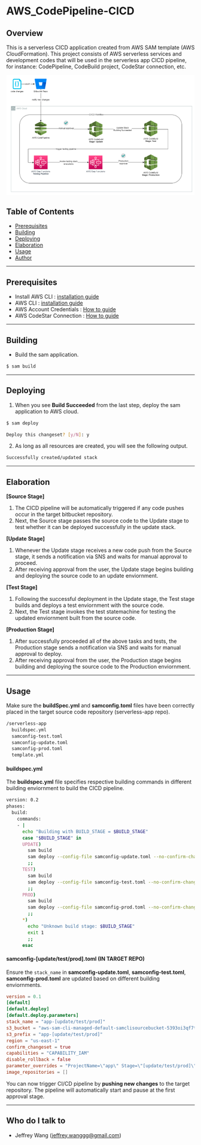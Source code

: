 # AWS_CodePipeline-CICD #

## Overview ##

This is a serverless CICD application created from AWS SAM template (AWS CloudFormation). This project consists of AWS serverless services and development codes that will be used in the serverless app CICD pipeline, for instance: CodePipeline, CodeBuild project, CodeStar connection, etc.

![cicd_workflow.png](cicd_workflow.png)

## Table of Contents ##

- [Prerequisites](#prerequisites)
- [Building](#build)
- [Deploying](#deploy)
- [Elaboration](#elaboration)
- [Usage](#usage)
- [Author](#author)

---
## Prerequisites <a name = "prerequisites"></a> ##

* Install AWS CLI : [installation guide](https://docs.aws.amazon.com/cli/latest/userguide/getting-started-install.html)
* AWS CLI : [installation guide](https://docs.aws.amazon.com/cli/latest/userguide/getting-started-install.html)
* AWS Account Credentials : [How to guide](https://docs.aws.amazon.com/cli/latest/userguide/cli-configure-envvars.html)
* AWS CodeStar Connection : [How to guide](https://docs.aws.amazon.com/dtconsole/latest/userguide/connections-create-bitbucket.html)
---
## Building <a name = "build"></a> ##

* Build the sam application.

```bash
$ sam build
```

---
## Deploying <a name = "deploy"></a> ##

1. When you see **Build Succeeded** from the last step, deploy the sam application to AWS cloud.

```bash
$ sam deploy
```
```bash
Deploy this changeset? [y/N]: y
```
2. As long as all resources are created, you will see the following output.

```bash
Successfully created/updated stack
```

---
## Elaboration <a name = "elaboration"></a> ##

**[Source Stage]**
1. The CICD pipeline will be automatically triggered if any code pushes occur in the target bitbucket repository.
2. Next, the Source stage passes the source code to the Update stage to test whether it can be deployed successfully in the update stack.

**[Update Stage]**
1. Whenever the Update stage receives a new code push from the Source stage, it sends a notification via SNS and waits for manual approval to proceed.
2. After receiving approval from the user, the Update stage begins building and deploying the source code to an update enviornment.

**[Test Stage]**
1. Following the successful deployment in the Update stage, the Test stage builds and deploys a test enviornment with the source code.
2. Next, the Test stage invokes the test statemachine for testing the updated enviornment built from the source code.

**[Production Stage]**
1. After successfully proceeded all of the above tasks and tests, the Production stage sends a notification via SNS and waits for manual approval to deploy.
2. After receiving approval from the user, the Production stage begins building and deploying the source code to the Production enviornment.

---
## Usage <a name = "elaboration"></a> ##
Make sure the **buildSpec.yml** and **samconfig.toml** files have been correctly placed in the target source code repository (serverless-app repo).
```bash
/serverless-app
  buildspec.yml
  samconfig-test.toml
  samconfig-update.toml
  samconfig-prod.toml
  template.yml
```
#### buildspec.yml
The **buildspec.yml** file specifies respective building commands in different building enviornment to build the CICD pipeline.
```bash
version: 0.2
phases:
  build:
    commands:
    - |
      echo "Building with BUILD_STAGE = $BUILD_STAGE"
      case "$BUILD_STAGE" in
      UPDATE)
        sam build
        sam deploy --config-file samconfig-update.toml --no-confirm-changeset
        ;;
      TEST)
        sam build
        sam deploy --config-file samconfig-test.toml --no-confirm-changeset
        ;;
      PROD)
        sam build
        sam deploy --config-file samconfig-prod.toml --no-confirm-changeset
        ;;
      *)
        echo "Unknown build stage: $BUILD_STAGE"
        exit 1
        ;;
      esac
```
#### samconfig-[update/test/prod].toml (IN TARGET REPO)
Ensure the ```stack_name``` in **samconfig-update.toml**, **samconfig-test.toml**, **samconfig-prod.toml** are updated based on different building enviornments. 
```toml
version = 0.1
[default]
[default.deploy]
[default.deploy.parameters]
stack_name = "app-[update/test/prod]"
s3_bucket = "aws-sam-cli-managed-default-samclisourcebucket-5393oi3qf7t8"
s3_prefix = "app-[update/test/prod]"
region = "us-east-1"
confirm_changeset = true
capabilities = "CAPABILITY_IAM"
disable_rollback = false
parameter_overrides = "ProjectName=\"app\" Stage=\"[update/test/prod]\""
image_repositories = []
```
You can now trigger CI/CD pipeline by **pushing new changes** to the target repository. The pipeline will automatically start and pause at the first approval stage.

---
## Who do I talk to <a name = "author"></a> ##

* Jeffrey Wang (jeffrey.wanggg@gmail.com)
